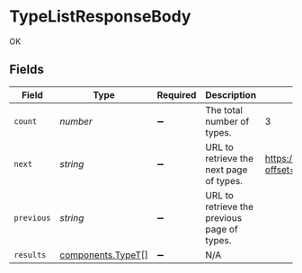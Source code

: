 # TypeListResponseBody

OK


## Fields

| Field                                                  | Type                                                   | Required                                               | Description                                            | Example                                                |
| ------------------------------------------------------ | ------------------------------------------------------ | ------------------------------------------------------ | ------------------------------------------------------ | ------------------------------------------------------ |
| `count`                                                | *number*                                               | :heavy_minus_sign:                                     | The total number of types.                             | 3                                                      |
| `next`                                                 | *string*                                               | :heavy_minus_sign:                                     | URL to retrieve the next page of types.                | https://pokeapi.co/api/v2/type/?offset=20&limit=20     |
| `previous`                                             | *string*                                               | :heavy_minus_sign:                                     | URL to retrieve the previous page of types.            |                                                        |
| `results`                                              | [components.TypeT](../../models/components/typet.md)[] | :heavy_minus_sign:                                     | N/A                                                    |                                                        |